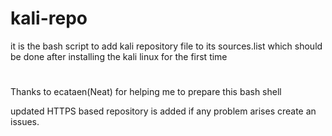 # kali-repo

it is the bash script to add kali repository file to its sources.list 
which should be done after installing the kali linux for the first time

#
 Thanks to ecataen(Neat) for helping me  to prepare this bash shell
 
 
 
 updated HTTPS based repository is added if any problem arises create an issues.

